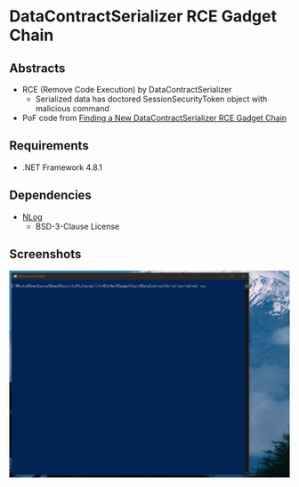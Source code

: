 # DataContractSerializer RCE Gadget Chain

## Abstracts

* RCE (Remove Code Execution) by DataContractSerializer
  * Serialized data has doctored SessionSecurityToken object with malicious command
* PoF code from [Finding a New DataContractSerializer RCE Gadget Chain](https://muffsec.com/blog/finding-a-new-datacontractserializer-rce-gadget-chain/)

## Requirements

* .NET Framework 4.8.1

## Dependencies

* [NLog](https://github.com/NLog/NLog)
  * BSD-3-Clause License

## Screenshots

<img src="./images/image.gif" width="640" />
